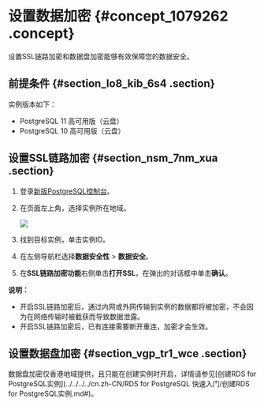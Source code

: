# 设置数据加密 {#concept_1079262 .concept}

设置SSL链路加密和数据盘加密能够有效保障您的数据安全。

## 前提条件 {#section_lo8_kib_6s4 .section}

实例版本如下：

-   PostgreSQL 11 高可用版（云盘）
-   PostgreSQL 10 高可用版（云盘）

## 设置SSL链路加密 {#section_nsm_7nm_xua .section}

1.  登录[新版PostgreSQL控制台](https://postgresql.console.aliyun.com/)。
2.  在页面左上角，选择实例所在地域。

    ![](http://static-aliyun-doc.oss-cn-hangzhou.aliyuncs.com/assets/img/62164/156281128949697_zh-CN.png)

3.  找到目标实例，单击实例ID。
4.  在左侧导航栏选择**数据安全性** \> **数据安全**。
5.  在**SSL链路加密功能**右侧单击**打开SSL**，在弹出的对话框中单击**确认**。

**说明：** 

-   开启SSL链路加密后，通过内网或外网传输到实例的数据都将被加密，不会因为在网络传输时被截获而导致数据泄露。
-   开启SSL链路加密后，已有连接需要断开重连，加密才会生效。

## 设置数据盘加密 {#section_vgp_tr1_wce .section}

数据盘加密仅香港地域提供，且只能在创建实例时开启，详情请参见[创建RDS for PostgreSQL实例](../../../../cn.zh-CN/RDS for PostgreSQL 快速入门/创建RDS for PostgreSQL实例.md#)。

